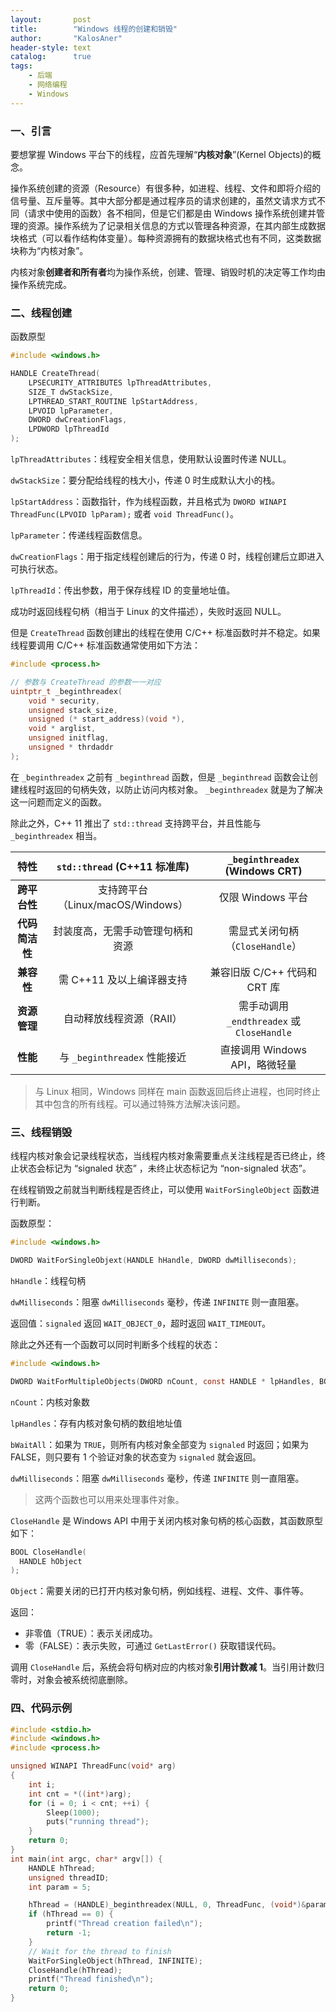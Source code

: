 ```yaml
---
layout:       post
title:        "Windows 线程的创建和销毁"
author:       "KalosAner"
header-style: text
catalog:      true
tags:
    - 后端
    - 网络编程
    - Windows
---
```


### 一、引言

要想掌握 Windows 平台下的线程，应首先理解“**内核对象**”(Kernel Objects)的概念。

操作系统创建的资源（Resource）有很多种，如进程、线程、文件和即将介绍的信号量、互斥量等。其中大部分都是通过程序员的请求创建的，虽然文请求方式不同（请求中使用的函数）各不相同，但是它们都是由 Windows 操作系统创建并管理的资源。操作系统为了记录相关信息的方式以管理各种资源，在其内部生成数据块格式（可以看作结构体变量）。每种资源拥有的数据块格式也有不同，这类数据块称为“内核对象”。

内核对象**创建者和所有者**均为操作系统，创建、管理、销毁时机的决定等工作均由操作系统完成。

### 二、线程创建

函数原型

```C
#include <windows.h>

HANDLE CreateThread(
	LPSECURITY_ATTRIBUTES lpThreadAttributes,
    SIZE_T dwStackSize,
    LPTHREAD_START_ROUTINE lpStartAddress,
    LPVOID lpParameter,
    DWORD dwCreationFlags,
    LPDWORD lpThreadId
);
```

`lpThreadAttributes`：线程安全相关信息，使用默认设置时传递 NULL。

`dwStackSize`：要分配给线程的栈大小，传递 0 时生成默认大小的栈。

`lpStartAddress`：函数指针，作为线程函数，并且格式为 `DWORD WINAPI ThreadFunc(LPVOID lpParam);` 或者 `void ThreadFunc()`。

`lpParameter`：传递线程函数信息。

`dwCreationFlags`：用于指定线程创建后的行为，传递 0 时，线程创建后立即进入可执行状态。

`lpThreadId`：传出参数，用于保存线程 ID 的变量地址值。

成功时返回线程句柄（相当于 Linux 的文件描述），失败时返回  NULL。

但是 `CreateThread` 函数创建出的线程在使用 C/C++ 标准函数时并不稳定。如果线程要调用 C/C++ 标准函数通常使用如下方法：

```c
#include <process.h>

// 参数与 CreateThread 的参数一一对应
uintptr_t _beginthreadex(
	void * security,
	unsigned stack_size,
	unsigned (* start_address)(void *),
	void * arglist,
	unsigned initflag,
	unsigned * thrdaddr
);
```

在 `_beginthreadex` 之前有 `_beginthread` 函数，但是 `_beginthread` 函数会让创建线程时返回的句柄失效，以防止访问内核对象。 `_beginthreadex` 就是为了解决这一问题而定义的函数。

除此之外，C++ 11 推出了 `std::thread` 支持跨平台，并且性能与 `_beginthreadex` 相当。

|    **特性**    | **`std::thread`** (C++11 标准库)  |     **`_beginthreadex`** (Windows CRT)     |
| :------------: | :-------------------------------: | :----------------------------------------: |
|  **跨平台性**  | 支持跨平台（Linux/macOS/Windows） |             仅限 Windows 平台              |
| **代码简洁性** | 封装度高，无需手动管理句柄和资源  |      需显式关闭句柄（`CloseHandle`）       |
|   **兼容性**   |     需 C++11 及以上编译器支持     |        兼容旧版 C/C++ 代码和 CRT 库        |
|  **资源管理**  |     自动释放线程资源（RAII）      | 需手动调用 `_endthreadex` 或 `CloseHandle` |
|    **性能**    |   与 `_beginthreadex` 性能接近    |       直接调用 Windows API，略微轻量       |

> 与 Linux 相同，Windows 同样在 main 函数返回后终止进程，也同时终止其中包含的所有线程。可以通过特殊方法解决该问题。

### 三、线程销毁

线程内核对象会记录线程状态，当线程内核对象需要重点关注线程是否已终止，终止状态会标记为 “signaled 状态” ，未终止状态标记为 “non-signaled 状态”。

在线程销毁之前就当判断线程是否终止，可以使用 `WaitForSingleObject` 函数进行判断。

函数原型：

```c
#include <windows.h>

DWORD WaitForSingleObjext(HANDLE hHandle, DWORD dwMilliseconds);
```

`hHandle`：线程句柄

`dwMilliseconds`：阻塞 `dwMilliseconds` 毫秒，传递 `INFINITE` 则一直阻塞。

返回值：`signaled` 返回 `WAIT_OBJECT_0`，超时返回 `WAIT_TIMEOUT`。

除此之外还有一个函数可以同时判断多个线程的状态：

```c
#include <windows.h>

DWORD WaitForMultipleObjects(DWORD nCount, const HANDLE * lpHandles, BOOL bWaitAll, DWORD dwMilliseconds);
```

`nCount`：内核对象数

`lpHandles`：存有内核对象句柄的数组地址值

`bWaitAll`：如果为 `TRUE`，则所有内核对象全部变为 `signaled` 时返回；如果为 FALSE，则只要有 1 个验证对象的状态变为 `signaled` 就会返回。

`dwMilliseconds`：阻塞 `dwMilliseconds` 毫秒，传递 `INFINITE` 则一直阻塞。

> 这两个函数也可以用来处理事件对象。

`CloseHandle` 是 Windows API 中用于关闭内核对象句柄的核心函数，其函数原型如下：

```c
BOOL CloseHandle(
  HANDLE hObject
);
```

`Object`：需要关闭的已打开内核对象句柄，例如线程、进程、文件、事件等。

返回：

- 非零值（TRUE）：表示关闭成功。
- 零（FALSE）：表示失败，可通过 `GetLastError()` 获取错误代码。

调用 `CloseHandle` 后，系统会将句柄对应的内核对象**引用计数减 1**。当引用计数归零时，对象会被系统彻底删除。

### 四、代码示例

```c
#include <stdio.h>
#include <windows.h>
#include <process.h>

unsigned WINAPI ThreadFunc(void* arg)
{
	int i;
	int cnt = *((int*)arg);
	for (i = 0; i < cnt; ++i) {
		Sleep(1000);
		puts("running thread");
	}
	return 0;
}
int main(int argc, char* argv[]) {
	HANDLE hThread;
	unsigned threadID;
	int param = 5;

	hThread = (HANDLE)_beginthreadex(NULL, 0, ThreadFunc, (void*)&param, 0, &threadID);
	if (hThread == 0) {
		printf("Thread creation failed\n");
		return -1;
	}
	// Wait for the thread to finish
	WaitForSingleObject(hThread, INFINITE);
	CloseHandle(hThread);
	printf("Thread finished\n");
	return 0;
}
```

